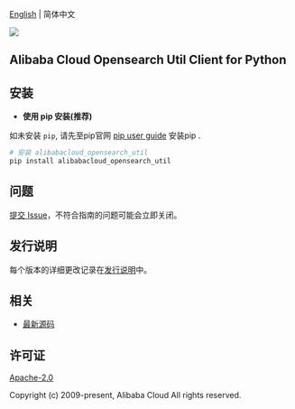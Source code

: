 [English](README.md) | 简体中文

![](https://aliyunsdk-pages.alicdn.com/icons/AlibabaCloud.svg)

## Alibaba Cloud Opensearch Util Client for Python


## 安装

- **使用 pip 安装(推荐)**

如未安装 `pip`, 请先至pip官网 [pip user guide](https://pip.pypa.io/en/stable/installing/ "pip User Guide") 安装pip .

```bash
# 安装 alibabacloud_opensearch_util
pip install alibabacloud_opensearch_util
```

## 问题
[提交 Issue](https://github.com/aliyun/alibabacloud-opensearch-sdk/issues/new)，不符合指南的问题可能会立即关闭。

## 发行说明
每个版本的详细更改记录在[发行说明](./ChangeLog.md)中。

## 相关
* [最新源码](https://github.com/aliyun/alibabacloud-opensearch-sdk)

## 许可证
[Apache-2.0](http://www.apache.org/licenses/LICENSE-2.0)

Copyright (c) 2009-present, Alibaba Cloud All rights reserved.

